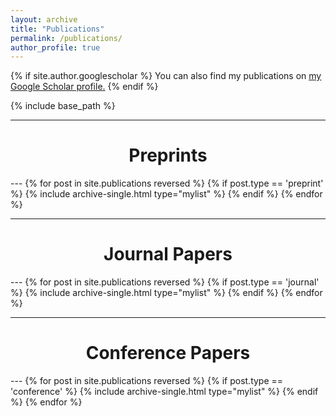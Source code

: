 ```yaml
---
layout: archive
title: "Publications"
permalink: /publications/
author_profile: true
---
```


{% if site.author.googlescholar %}
  You can also find my publications on <u><a href="{{site.author.googlescholar}}">my Google Scholar profile</a>.</u>
{% endif %}

{% include base_path %}

---
<div align="center"><h1>Preprints</h1></div>
---
{% for post in site.publications reversed %}
  {% if post.type == 'preprint' %}
    {% include archive-single.html type="mylist" %}
  {% endif %}
{% endfor %}

---
<div align="center"><h1>Journal Papers</h1></div>
---
{% for post in site.publications reversed %}
  {% if post.type == 'journal' %}
    {% include archive-single.html type="mylist" %}
  {% endif %}
{% endfor %}

---
<div align="center"><h1>Conference Papers</h1></div>
---
{% for post in site.publications reversed %}
  {% if post.type == 'conference' %}
    {% include archive-single.html type="mylist" %}
  {% endif %}
{% endfor %}
